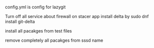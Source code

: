 config.yml is config for lazygit

Turn off all service about firewall on stacer app
install delta by sudo dnf install git-delta


install all pacakges from test files 

remove completely all pacakges from sssd name
